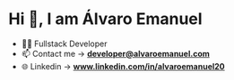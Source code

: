 <h1>Hi 👋, I am Álvaro Emanuel</h1>

- 👨‍💻 Fullstack Developer 
- 📫 Contact me -> **developer@alvaroemanuel.com**
- 🌐 Linkedin -> **www.linkedin.com/in/alvaroemanuel20**

